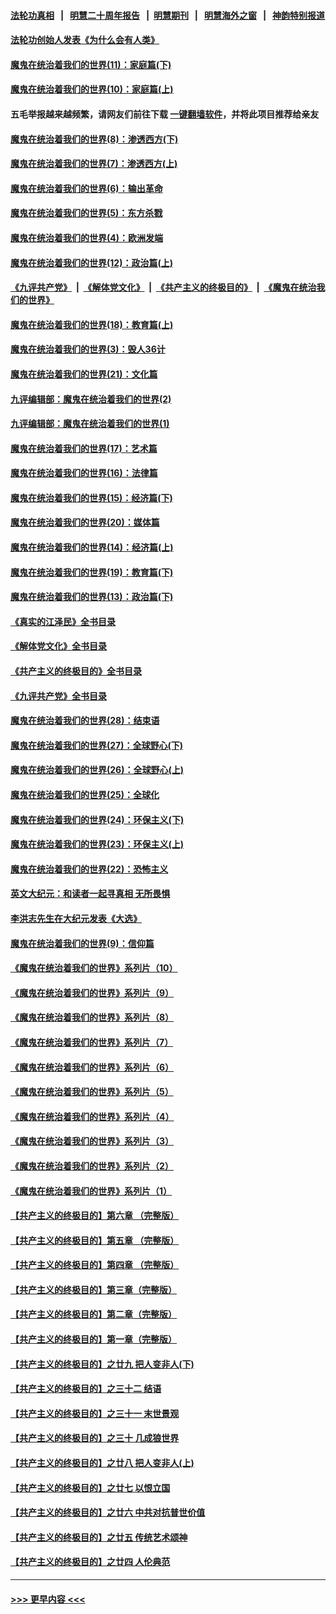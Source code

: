 #### [法轮功真相](https://github.com/gfw-breaker/truth/blob/master/README.md?t=0) &nbsp;&nbsp;|&nbsp;&nbsp; [明慧二十周年报告](https://github.com/gfw-breaker/mh-reports/blob/master/README.md?t=0) &nbsp;&nbsp;|&nbsp;&nbsp;[明慧期刊](https://github.com/gfw-breaker/mh-qikan) &nbsp;&nbsp;|&nbsp;&nbsp; [明慧海外之窗](https://github.com/gfw-breaker/mh-news/blob/master/README.md?t=0) &nbsp;&nbsp;|&nbsp;&nbsp; [神韵特别报道](https://github.com/gfw-breaker/mh-news/blob/master/shenyun.md?t=0)
#### [法轮功创始人发表《为什么会有人类》](../pages/nsc422/n13912117.md?t=02240343) 
#### [魔鬼在统治着我们的世界(11)：家庭篇(下)](../pages/nsc422/n10440961.md?t=02240343) 
#### [魔鬼在统治着我们的世界(10)：家庭篇(上)](../pages/nsc422/n10435448.md?t=02240343) 
#### 五毛举报越来越频繁，请网友们前往下载 [一键翻墙软件](https://github.com/gfw-breaker/ssr-accounts)，并将此项目推荐给亲友
#### [魔鬼在统治着我们的世界(8)：渗透西方(下)](../pages/nsc422/n10429603.md?t=02240343) 
#### [魔鬼在统治着我们的世界(7)：渗透西方(上)](../pages/nsc422/n10426013.md?t=02240343) 
#### [魔鬼在统治着我们的世界(6)：输出革命](../pages/nsc422/n10421536.md?t=02240343) 
#### [魔鬼在统治着我们的世界(5)：东方杀戮](../pages/nsc422/n10417707.md?t=02240343) 
#### [魔鬼在统治着我们的世界(4)：欧洲发端](../pages/nsc422/n10414890.md?t=02240343) 
#### [魔鬼在统治着我们的世界(12)：政治篇(上)](../pages/nsc422/n10444576.md?t=02240343) 
#### [《九评共产党》](https://github.com/begood0513/9ping.md/blob/master/README.md) &nbsp;|&nbsp; [《解体党文化》](../../../../jtdwh.md/blob/master/README.md)  &nbsp;|&nbsp; [《共产主义的终极目的》](../../../../gczydzjmd.md/blob/master/README.md) &nbsp;|&nbsp; [《魔鬼在统治我们的世界》](../../../../mgztzwmdsj.md/blob/master/README.md) 
#### [魔鬼在统治着我们的世界(18)：教育篇(上)](../pages/nsc422/n10526970.md?t=02240343) 
#### [魔鬼在统治着我们的世界(3)：毁人36计](../pages/nsc422/n10411583.md?t=02240343) 
#### [魔鬼在统治着我们的世界(21)：文化篇](../pages/nsc422/n10597706.md?t=02240343) 
#### [九评编辑部：魔鬼在统治着我们的世界(2)](../pages/nsc422/n10410036.md?t=02240343) 
#### [九评编辑部：魔鬼在统治着我们的世界(1)](../pages/nsc422/n10406825.md?t=02240343) 
#### [魔鬼在统治着我们的世界(17)：艺术篇](../pages/nsc422/n10499093.md?t=02240343) 
#### [魔鬼在统治着我们的世界(16)：法律篇](../pages/nsc422/n10485969.md?t=02240343) 
#### [魔鬼在统治着我们的世界(15)：经济篇(下)](../pages/nsc422/n10469975.md?t=02240343) 
#### [魔鬼在统治着我们的世界(20)：媒体篇](../pages/nsc422/n10586579.md?t=02240343) 
#### [魔鬼在统治着我们的世界(14)：经济篇(上)](../pages/nsc422/n10457370.md?t=02240343) 
#### [魔鬼在统治着我们的世界(19)：教育篇(下)](../pages/nsc422/n10564808.md?t=02240343) 
#### [魔鬼在统治着我们的世界(13)：政治篇(下)](../pages/nsc422/n10448270.md?t=02240343) 
#### [《真实的江泽民》全书目录](../pages/nsc422/n13721399.md?t=02240343) 
#### [《解体党文化》全书目录](../pages/nsc422/n13721157.md?t=02240343) 
#### [《共产主义的终极目的》全书目录](../pages/nsc422/n13721048.md?t=02240343) 
#### [《九评共产党》全书目录](../pages/nsc422/n13708085.md?t=02240343) 
#### [魔鬼在统治着我们的世界(28)：结束语](../pages/nsc422/n10936246.md?t=02240343) 
#### [魔鬼在统治着我们的世界(27)：全球野心(下)](../pages/nsc422/n10928319.md?t=02240343) 
#### [魔鬼在统治着我们的世界(26)：全球野心(上)](../pages/nsc422/n10900318.md?t=02240343) 
#### [魔鬼在统治着我们的世界(25)：全球化](../pages/nsc422/n10788205.md?t=02240343) 
#### [魔鬼在统治着我们的世界(24)：环保主义(下)](../pages/nsc422/n10695307.md?t=02240343) 
#### [魔鬼在统治着我们的世界(23)：环保主义(上)](../pages/nsc422/n10688613.md?t=02240343) 
#### [魔鬼在统治着我们的世界(22)：恐怖主义](../pages/nsc422/n10614727.md?t=02240343) 
#### [英文大纪元：和读者一起寻真相 无所畏惧](../pages/nsc422/n12542027.md?t=02240343) 
#### [李洪志先生在大纪元发表《大选》](../pages/nsc422/n12534746.md?t=02240343) 
#### [魔鬼在统治着我们的世界(9)：信仰篇](../pages/nsc422/n10432159.md?t=02240343) 
#### [《魔鬼在统治着我们的世界》系列片（10）](../pages/nsc422/n12292670.md?t=02240343) 
#### [《魔鬼在统治着我们的世界》系列片（9）](../pages/nsc422/n12290859.md?t=02240343) 
#### [《魔鬼在统治着我们的世界》系列片（8）](../pages/nsc422/n12287445.md?t=02240343) 
#### [《魔鬼在统治着我们的世界》系列片（7）](../pages/nsc422/n12283425.md?t=02240343) 
#### [《魔鬼在统治着我们的世界》系列片（6）](../pages/nsc422/n12282314.md?t=02240343) 
#### [《魔鬼在统治着我们的世界》系列片（5）](../pages/nsc422/n12281419.md?t=02240343) 
#### [《魔鬼在统治着我们的世界》系列片（4）](../pages/nsc422/n12274024.md?t=02240343) 
#### [《魔鬼在统治着我们的世界》系列片（3）](../pages/nsc422/n12271322.md?t=02240343) 
#### [《魔鬼在统治着我们的世界》系列片（2）](../pages/nsc422/n12269049.md?t=02240343) 
#### [《魔鬼在统治着我们的世界》系列片（1）](../pages/nsc422/n12267575.md?t=02240343) 
#### [【共产主义的终极目的】第六章 （完整版）](../pages/nsc422/n11428913.md?t=02240343) 
#### [【共产主义的终极目的】第五章 （完整版）](../pages/nsc422/n11428912.md?t=02240343) 
#### [【共产主义的终极目的】第四章 （完整版）](../pages/nsc422/n11428907.md?t=02240343) 
#### [【共产主义的终极目的】第三章（完整版）](../pages/nsc422/n11428848.md?t=02240343) 
#### [【共产主义的终极目的】第二章（完整版）](../pages/nsc422/n11428831.md?t=02240343) 
#### [【共产主义的终极目的】第一章（完整版）](../pages/nsc422/n11417651.md?t=02240343) 
#### [【共产主义的终极目的】之廿九 把人变非人(下)](../pages/nsc422/n11344140.md?t=02240343) 
#### [【共产主义的终极目的】之三十二 结语](../pages/nsc422/n11360535.md?t=02240343) 
#### [【共产主义的终极目的】之三十一 末世景观](../pages/nsc422/n11351129.md?t=02240343) 
#### [【共产主义的终极目的】之三十 几成狼世界](../pages/nsc422/n11348280.md?t=02240343) 
#### [【共产主义的终极目的】之廿八 把人变非人(上)](../pages/nsc422/n11340492.md?t=02240343) 
#### [【共产主义的终极目的】之廿七 以恨立国](../pages/nsc422/n11336944.md?t=02240343) 
#### [【共产主义的终极目的】之廿六 中共对抗普世价值](../pages/nsc422/n11324785.md?t=02240343) 
#### [【共产主义的终极目的】之廿五 传统艺术颂神](../pages/nsc422/n11296396.md?t=02240343) 
#### [【共产主义的终极目的】之廿四 人伦典范](../pages/nsc422/n11296397.md?t=02240343) 

----
#### [ >>> 更早内容 <<< ](../indexes/nsc422-earlier.md)
